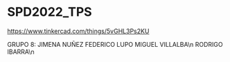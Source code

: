 # SPD2022_TPS

https://www.tinkercad.com/things/5vGHL3Ps2KU

GRUPO 8:
JIMENA NUÑEZ
FEDERICO LUPO
MIGUEL VILLALBA\n
RODRIGO IBARRA\n
